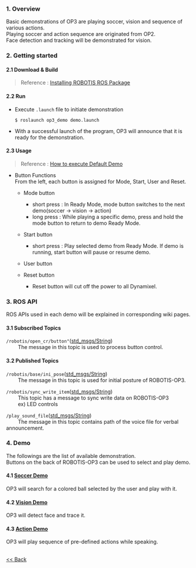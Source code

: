 ### 1. Overview
Basic demonstrations of OP3 are playing soccer, vision and sequence of various actions.  
Playing soccer and action sequence are originated from OP2.  
Face detection and tracking will be demonstrated for vision.  


### 2. Getting started
#### 2.1 Download & Build
 > Reference : [Installing ROBOTIS ROS Package](OP3_Recovery_of_ROBOTIS_OP3#24_installation_robotis_ros_packages.md)  

#### 2.2 Run
- Execute `.launch` file to initiate demonstration  
  ```
  $ roslaunch op3_demo demo.launch
  ```
- With a successful launch of the program, OP3 will announce that it is ready for the demonstration.  

#### 2.3 Usage
 > Reference : [How to execute Default Demo](OP3_How_to_execute_Default_Demo.md)  

- Button Functions  
From the left, each button is assigned for Mode, Start, User and Reset.  
  - Mode button  
    - short press : In Ready Mode, mode button switches to the next demo(soccer → vision → action)  
    - long press : While playing a specific demo, press and hold the mode button to return to demo Ready Mode.  

  - Start button  
    - short press : Play selected demo from Ready Mode. If demo is running, start button will pause or resume demo.    

  - User button  

  - Reset button  
    - Reset button will cut off the power to all Dynamixel.  

### 3. ROS API
ROS APIs used in each demo will be explained in corresponding wiki pages.  

#### 3.1 Subscribed Topics
`/robotis/open_cr/button"`([std_msgs/String])  
&emsp;&emsp; The message in this topic is used to process button control.

#### 3.2 Published Topics
`/robotis/base/ini_pose`([std_msgs/String])  
&emsp;&emsp; The message in this topic is used for initial posture of ROBOTIS-OP3.

`/robotis/sync_write_item`([std_msgs/String])  
&emsp;&emsp; This topic has a message to sync write data on ROBOTIS-OP3   
&emsp;&emsp; ex) LED controls

`/play_sound_file`([std_msgs/String])  
&emsp;&emsp; The message in this topic contains path of the voice file for verbal announcement.


### 4. Demo
The followings are the list of available demonstration.  
Buttons on the back of ROBOTIS-OP3 can be used to select and play demo.  
#### 4.1 [Soccer Demo](op3_soccer_demo.md)
  OP3 will search for a colored ball selected by the user and play with it.

#### 4.2 [Vision Demo](op3_vision_demo.md)
  OP3 will detect face and trace it.

#### 4.3 [Action Demo](op3_action_demo.md)
  OP3 will play sequence of pre-defined actions while speaking.



<br>[&lt;&lt; Back](ROBOTIS-OP3-Demo.md)

[std_msgs/String]:(http://docs.ros.org/api/std_msgs/html/msg/String.html)
